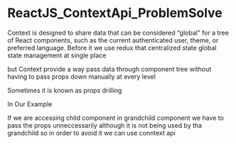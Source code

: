 # ReactJS_ContextApi_ProblemSolve

Context is designed to share data that can be considered “global” for a tree of React components, such as the current authenticated user, theme, or preferred language.
Before it we use redux that centralized state global state management at single place 

but Context provide a way pass data through component tree without having to pass props down manually at every level

Sometimes it is known as props drilling 

In Our Example

If we are accessing child component in grandchild component we have to pass the props unneccessarily although it is not being used by tha grandchild 
so in order to avoid it we can use conntext api 
